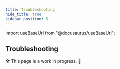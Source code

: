 ```yaml
---
title: Troubleshooting
hide_title: true
sidebar_position: 5
---
```


import useBaseUrl from "@docusaurus/useBaseUrl";

## Troubleshooting

🛠 This page is a work in progress. 🚧
